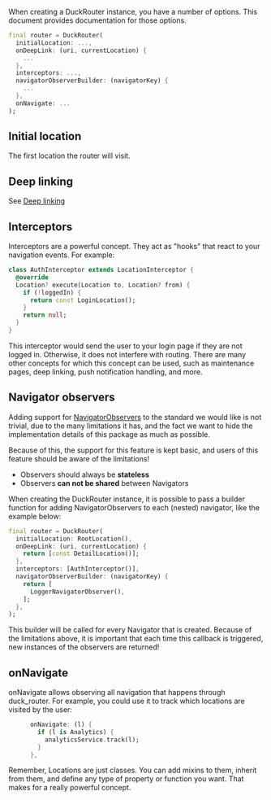 When creating a DuckRouter instance, you have a number of options. This document provides documentation for those options.

```dart
final router = DuckRouter(
  initialLocation: ...,
  onDeepLink: (uri, currentLocation) {
    ...
  },
  interceptors: ...,
  navigatorObserverBuilder: (navigatorKey) {
    ...
  },
  onNavigate: ...
);
```

## Initial location

The first location the router will visit.

## Deep linking

See [Deep linking](https://pub.dev/documentation/duck_router/latest/topics/Deep-linking-topic.html)

## Interceptors

Interceptors are a powerful concept. They act as "hooks" that react to your navigation events. For example:

```dart
class AuthInterceptor extends LocationInterceptor {
  @override
  Location? execute(Location to, Location? from) {
    if (!loggedIn) {
      return const LoginLocation();
    }
    return null;
  }
}
```

This interceptor would send the user to your login page if they are not logged in. Otherwise, it does not interfere with routing. There are many other concepts for which this concept can be used, such as maintenance pages, deep linking, push notification handling, and more.

## Navigator observers

Adding support for [NavigatorObservers](https://api.flutter.dev/flutter/widgets/NavigatorObserver-class.html) to the standard we would like is not trivial, due to the many limitations it has, and the fact we want to hide the implementation details of this package as much as possible.

Because of this, the support for this feature is kept basic, and users of this feature should be aware of the limitations!

- Observers should always be **stateless**
- Observers **can not be shared** between Navigators

When creating the DuckRouter instance, it is possible to pass a builder function for adding NavigatorObservers to each (nested) navigator, like the example below:

```dart
final router = DuckRouter(
  initialLocation: RootLocation(),
  onDeepLink: (uri, currentLocation) {
    return [const DetailLocation()];
  },
  interceptors: [AuthInterceptor()],
  navigatorObserverBuilder: (navigatorKey) {
    return [
      LoggerNavigatorObserver(),
    ];
  },
);
```

This builder will be called for every Navigator that is created. Because of the limitations above, it is important that each time this callback is triggered, new instances of the observers are returned!

## onNavigate

onNavigate allows observing all navigation that happens through duck_router. For example, you could use it to track which locations are visited by the user:

```dart
      onNavigate: (l) {
        if (l is Analytics) {
          analyticsService.track(l);
        }
      },
```

Remember, Locations are just classes. You can add mixins to them, inherit from them, and define any type of property or function you want. That makes for a really powerful concept.
